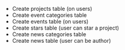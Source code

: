 - Create projects table (on users)
- Create event categories table
- Create events table (on users)
- Create stars table (user can star a project)
- Create news categories table
- Create news table (user can be author)
